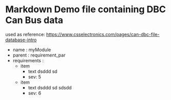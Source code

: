 # Markdown Demo file containing DBC Can Bus data

used as reference: https://www.csselectronics.com/pages/can-dbc-file-database-intro


- name : myModule
- parent : requirement_par
- requirements :
    - item 
        - text
            dsddd
            sd
        - sev: 5
    - item 
        - text
            dsddd
            sd
            sdsdd
        - sev: 6